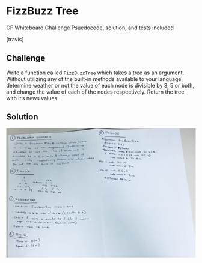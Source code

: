 # FizzBuzz Tree
CF Whiteboard Challenge
Psuedocode, solution, and tests included

[travis]

## Challenge
Write a function called `FizzBuzzTree` which takes a tree as an argument.
Without utilizing any of the built-in methods available to your language, determine weather or not the value of each node is divisible by 3, 5 or both, and change the value of each of the nodes respectively. Return the tree with it’s news values.

## Solution
![Whiteboard Img](https://raw.githubusercontent.com/hjmendoza/data-structures-and-algorithms/fizzbuzztree/assets/fizzbuzztree.jpg)
